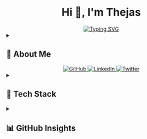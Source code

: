 <h1 align="center">Hi 👋, I'm Thejas</h1>

<div align="center">
  <a href="https://git.io/typing-svg">
    <img src="https://readme-typing-svg.demolab.com?font=Fira+Code&weight=900&size=26&duration=3000&pause=500&color=FDFEFE&background=2A2E3425&center=true&vCenter=true&lines=Software+Engineer;Web+Developer;AI+Enthusiast;Full+Stack+Developer" alt="Typing SVG" />
  </a>
</div>

<!-- ------------------------------------------------------------------------------------ -->

<!-- About Me -->
<details>
  <summary><h2>🚀 About Me</h2></summary>
  <ul>
    <li>🌍 I'm deeply passionate about <strong>Web Development</strong>, <strong>Artificial Intelligence</strong>, and <strong>Software Engineering</strong></li>
    <li>🎯 Currently focused on <strong>AI Development</strong>, <strong>Full Stack Architecture</strong>, and <strong>ML Research</strong></li>
    <li>💡 I love exploring new technologies and building real-world solutions</li>
    <li>🤝 Open to exciting <strong>collaborations</strong> and challenging <strong>projects</strong></li>
    <li>📚 Always in learning mode & experimenting hands-on</li>
  </ul>
</details>

<!-- ------------------------------------------------------------------------------------ -->

<!-- Connect with me div -->
<div>
  <div align="center">
    <!-- GitHub -->
    <a href="https://github.com/thejaaxs" target="_blank">
      <img src="https://img.shields.io/badge/GitHub-%2312100E.svg?&style=for-the-badge&logo=github&logoColor=white" alt="GitHub" />
    </a>
    <!-- LinkedIn -->
    <a href="https://www.linkedin.com/in/thejaaxs" target="_blank">
      <img src="https://img.shields.io/badge/LinkedIn-%230077B5.svg?&style=for-the-badge&logo=linkedin&logoColor=white" alt="LinkedIn" />
    </a>
    <!-- Twitter -->
    <a href="https://twitter.com/thejaaxs" target="_blank">
      <img src="https://img.shields.io/badge/Twitter-%231DA1F2.svg?&style=for-the-badge&logo=twitter&logoColor=white" alt="Twitter" />
    </a>
  </div>
</div>

<!-- ------------------------------------------------------------------------------------ -->

<!-- Tech Stack -->
<details>
  <summary><h2>🧠 Tech Stack</h2></summary>
  <p align="center">
    <!-- Languages -->
    <img src="https://raw.githubusercontent.com/devicons/devicon/master/icons/c/c-original.svg" alt="C" width="40" height="40"/>
    <img src="https://raw.githubusercontent.com/devicons/devicon/master/icons/cplusplus/cplusplus-original.svg" alt="C++" width="40" height="40"/>
    <img src="https://raw.githubusercontent.com/devicons/devicon/master/icons/java/java-original.svg" alt="Java" width="40" height="40"/>
    <img src="https://raw.githubusercontent.com/devicons/devicon/master/icons/python/python-original.svg" alt="Python" width="40" height="40"/>

    <!-- Databases -->
    <img src="https://raw.githubusercontent.com/devicons/devicon/master/icons/mysql/mysql-original-wordmark.svg" alt="MySQL" width="40" height="40"/>
    <img src="https://raw.githubusercontent.com/devicons/devicon/master/icons/postgresql/postgresql-original-wordmark.svg" alt="PostgreSQL" width="40" height="40"/>

    <!-- Frontend -->
    <img src="https://raw.githubusercontent.com/devicons/devicon/master/icons/html5/html5-original.svg" alt="HTML5" width="40" height="40"/>
    <img src="https://raw.githubusercontent.com/devicons/devicon/master/icons/css3/css3-original.svg" alt="CSS3" width="40" height="40"/>
    <img src="https://raw.githubusercontent.com/devicons/devicon/master/icons/javascript/javascript-original.svg" alt="JavaScript" width="40" height="40"/>

    <!-- Tools -->
    <img src="https://raw.githubusercontent.com/devicons/devicon/master/icons/git/git-original.svg" alt="Git" width="40" height="40"/>
    <img src="https://raw.githubusercontent.com/devicons/devicon/master/icons/figma/figma-original.svg" alt="Figma" width="40" height="40"/>
  </p>
</details>

<!-- ------------------------------------------------------------------------------------ -->

<!-- GitHub Stats -->
<details>
  <summary><h2>📊 GitHub Insights</h2></summary>
  <div align="center">
    <img src="https://github-readme-stats.vercel.app/api?username=thejaaxs&show_icons=true&theme=github_dark" alt="GitHub Stats" />
    <img src="https://github-readme-stats.vercel.app/api/top-langs/?username=thejaaxs&layout=compact&theme=github_dark" alt="Top Languages" />
  </div>
</details>
